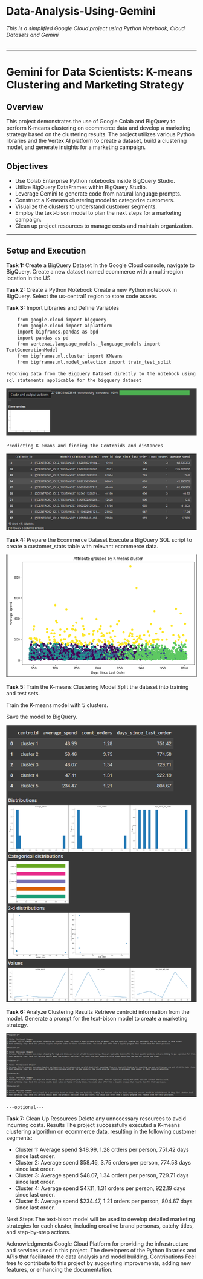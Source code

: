 # Data-Analysis-Using-Gemini
###### This is a simplified Google Cloud project using Python Notebook, Cloud Datasets and Gemini

---

# **Gemini for Data Scientists: K-means Clustering and Marketing Strategy**
## **Overview**
This project demonstrates the use of Google Colab and BigQuery to perform K-means clustering on ecommerce data and develop a marketing strategy based on the clustering results. The project utilizes various Python libraries and the Vertex AI platform to create a dataset, build a clustering model, and generate insights for a marketing campaign.

## **Objectives**
* Use Colab Enterprise Python notebooks inside BigQuery Studio.
* Utilize BigQuery DataFrames within BigQuery Studio.
* Leverage Gemini to generate code from natural language prompts.
* Construct a K-means clustering model to categorize customers.
* Visualize the clusters to understand customer segments.
* Employ the text-bison model to plan the next steps for a marketing campaign.
* Clean up project resources to manage costs and maintain organization.
---

## **Setup and Execution**
**Task 1:** Create a BigQuery Dataset
In the Google Cloud console, navigate to BigQuery.
Create a new dataset named ecommerce with a multi-region location in the US.

**Task 2:** Create a Python Notebook
Create a new Python notebook in BigQuery.
Select the us-central1 region to store code assets.

**Task 3:** Import Libraries and Define Variables

```
    from google.cloud import bigquery
    from google.cloud import aiplatform
    import bigframes.pandas as bpd
    import pandas as pd
    from vertexai.language_models._language_models import TextGenerationModel
    from bigframes.ml.cluster import KMeans
    from bigframes.ml.model_selection import train_test_split
```

`Fetching Data from the Bigquery Dataset directly to the notebook using sql statements applicable for the bigquery dataset`

![image](https://github.com/AvilashBhowmick12/Data-Analysis-Using-Gemini/blob/main/images/output%20one%20for%20project%2001.png)

`Predicting K emans and finding the Centroids and distances`


![image](https://github.com/AvilashBhowmick12/Data-Analysis-Using-Gemini/blob/main/images/output%204%20for%20proejct%2001.png)

**Task 4:** Prepare the Ecommerce Dataset
Execute a BigQuery SQL script to create a customer_stats table with relevant ecommerce data.

![image](https://github.com/AvilashBhowmick12/Data-Analysis-Using-Gemini/blob/main/images/output%205%20for%20project%2001.png)

**Task 5:** Train the K-means Clustering Model
Split the dataset into training and test sets.


Train the K-means model with 5 clusters.

Save the model to BigQuery.

![image](https://github.com/AvilashBhowmick12/Data-Analysis-Using-Gemini/blob/main/images/output%206.png)

**Task 6:** Analyze Clustering Results
Retrieve centroid information from the model.
Generate a prompt for the text-bison model to create a marketing strategy.

![image](https://github.com/AvilashBhowmick12/Data-Analysis-Using-Gemini/blob/main/images/final%20output.png)

`---optional---`

**Task 7:** Clean Up Resources
Delete any unnecessary resources to avoid incurring costs.
Results
The project successfully executed a K-means clustering algorithm on ecommerce data, resulting in the following customer segments:

* Cluster 1: Average spend $48.99, 1.28 orders per person, 751.42 days since last order.
* Cluster 2: Average spend $58.46, 3.75 orders per person, 774.58 days since last order.
* Cluster 3: Average spend $48.07, 1.34 orders per person, 729.71 days since last order.
* Cluster 4: Average spend $47.11, 1.31 orders per person, 922.19 days since last order.
* Cluster 5: Average spend $234.47, 1.21 orders per person, 804.67 days since last order.

Next Steps
The text-bison model will be used to develop detailed marketing strategies for each cluster, including creative brand personas, catchy titles, and step-by-step actions.

Acknowledgments
Google Cloud Platform for providing the infrastructure and services used in this project.
The developers of the Python libraries and APIs that facilitated the data analysis and model building.
Contributions
Feel free to contribute to this project by suggesting improvements, adding new features, or enhancing the documentation.
